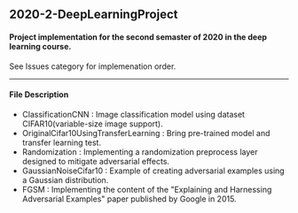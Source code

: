 ## 2020-2-DeepLearningProject   
#### Project implementation for the second semaster of 2020 in the deep learning course.<br>
See Issues category for implemenation order.

---   
#### File Description     
+ ClassificationCNN : Image classification model using dataset CIFAR10(variable-size image support).   
+ OriginalCifar10UsingTransferLearning : Bring pre-trained model and transfer learning test.    
+ Randomization : Implementing a randomization preprocess layer designed to mitigate adversarial effects.   
+ GaussianNoiseCifar10 : Example of creating adversarial examples using a Gaussian distribution.   
+ FGSM : Implementing the content of the "Explaining and Harnessing Adversarial Examples" paper published by Google in 2015.   
